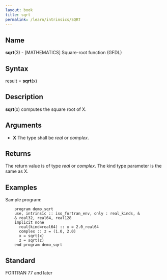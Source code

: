 ```yaml
---
layout: book
title: sqrt
permalink: /learn/intrinsics/SQRT
---
```

## __Name__

__sqrt__(3) - \[MATHEMATICS\] Square-root function
(GFDL)

## __Syntax__

result = __sqrt__(x)

## __Description__

__sqrt__(x) computes the square root of X.

## __Arguments__

  - __X__
    The type shall be _real_ or _complex_.

## __Returns__

The return value is of type _real_ or _complex_. The kind type parameter is
the same as X.

## __Examples__

Sample program:

```
    program demo_sqrt
    use, intrinsic :: iso_fortran_env, only : real_kinds, &
    & real32, real64, real128
    implicit none
      real(kind=real64) :: x = 2.0_real64
      complex :: z = (1.0, 2.0)
      x = sqrt(x)
      z = sqrt(z)
    end program demo_sqrt
```

## __Standard__

FORTRAN 77 and later
